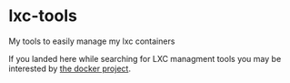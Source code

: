 lxc-tools
=========

My tools to easily manage my lxc containers

If you landed here while searching for LXC managment tools you may be interested by [the docker project][dc].


[dc]: http://www.docker.io/
